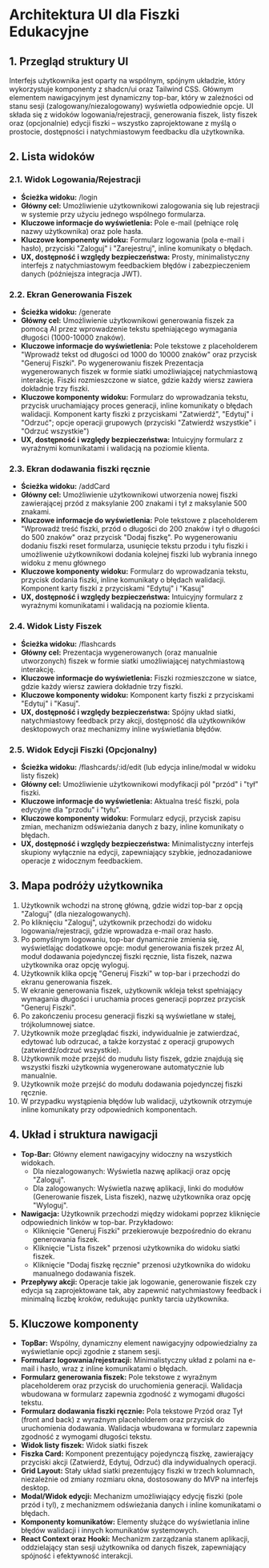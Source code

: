 # Architektura UI dla Fiszki Edukacyjne

## 1. Przegląd struktury UI

Interfejs użytkownika jest oparty na wspólnym, spójnym układzie, który wykorzystuje komponenty z shadcn/ui oraz Tailwind CSS. Głównym elementem nawigacyjnym jest dynamiczny top-bar, który w zależności od stanu sesji (zalogowany/niezalogowany) wyświetla odpowiednie opcje. UI składa się z widoków logowania/rejestracji, generowania fiszek, listy fiszek oraz (opcjonalnie) edycji fiszki – wszystko zaprojektowane z myślą o prostocie, dostępności i natychmiastowym feedbacku dla użytkownika.

## 2. Lista widoków

### 2.1. Widok Logowania/Rejestracji
- **Ścieżka widoku:** /login
- **Główny cel:** Umożliwienie użytkownikowi zalogowania się lub rejestracji w systemie przy użyciu jednego wspólnego formularza.
- **Kluczowe informacje do wyświetlenia:** Pole e-mail (pełniące rolę nazwy użytkownika) oraz pole hasła.
- **Kluczowe komponenty widoku:** Formularz logowania (pola e-mail i hasło), przyciski "Zaloguj" i "Zarejestruj", inline komunikaty o błędach.
- **UX, dostępność i względy bezpieczeństwa:** Prosty, minimalistyczny interfejs z natychmiastowym feedbackiem błędów i zabezpieczeniem danych (późniejsza integracja JWT).

### 2.2. Ekran Generowania Fiszek
- **Ścieżka widoku:** /generate
- **Główny cel:** Umożliwienie użytkownikowi generowania fiszek za pomocą AI przez wprowadzenie tekstu spełniającego wymagania długości (1000-10000 znaków).
- **Kluczowe informacje do wyświetlenia:** Pole tekstowe z placeholderem "Wprowadź tekst od długości od 1000 do 10000 znaków" oraz przycisk "Generuj Fiszki". Po wygenerowaniu fiszek Prezentacja wygenerowanych fiszek w formie siatki umożliwiającej natychmiastową interakcję. Fiszki rozmieszczone w siatce, gdzie każdy wiersz zawiera dokładnie trzy fiszki.
- **Kluczowe komponenty widoku:** Formularz do wprowadzania tekstu, przycisk uruchamiający proces generacji, inline komunikaty o błędach walidacji. Komponent karty fiszki z przyciskami "Zatwierdź", "Edytuj" i "Odrzuć"; opcje operacji grupowych (przyciski "Zatwierdź wszystkie" i "Odrzuć wszystkie")
- **UX, dostępność i względy bezpieczeństwa:** Intuicyjny formularz z wyraźnymi komunikatami i walidacją na poziomie klienta.

### 2.3. Ekran dodawania fiszki ręcznie
- **Ścieżka widoku:** /addCard
- **Główny cel:** Umożliwienie użytkownikowi utworzenia nowej fiszki zawierającej przód z maksylanie 200 znakami i tył z maksylanie 500 znakami.
- **Kluczowe informacje do wyświetlenia:** Pole tekstowe z placeholderem "Wprowadź treść fiszki, przód o długości do 200 znaków i tył o długości do 500 znaków" oraz przycisk "Dodaj fiszkę". Po wygenerowaniu dodaniu fiszki reset formularza, usunięcie tekstu przodu i tyłu fiszki i umożliwenie użytkownikowi dodania kolejnej fiszki lub wybrania innego widoku z menu głównego 
- **Kluczowe komponenty widoku:** Formularz do wprowadzania tekstu, przycisk dodania fiszki, inline komunikaty o błędach walidacji. Komponent karty fiszki z przyciskami "Edytuj" i "Kasuj"
- **UX, dostępność i względy bezpieczeństwa:** Intuicyjny formularz z wyraźnymi komunikatami i walidacją na poziomie klienta.

### 2.4. Widok Listy Fiszek
- **Ścieżka widoku:** /flashcards
- **Główny cel:** Prezentacja wygenerowanych (oraz manualnie utworzonych) fiszek w formie siatki umożliwiającej natychmiastową interakcję.
- **Kluczowe informacje do wyświetlenia:** Fiszki rozmieszczone w siatce, gdzie każdy wiersz zawiera dokładnie trzy fiszki.
- **Kluczowe komponenty widoku:** Komponent karty fiszki z przyciskami "Edytuj" i "Kasuj".
- **UX, dostępność i względy bezpieczeństwa:** Spójny układ siatki, natychmiastowy feedback przy akcji, dostępność dla użytkowników desktopowych oraz mechanizmy inline wyświetlania błędów.

### 2.5. Widok Edycji Fiszki (Opcjonalny)
- **Ścieżka widoku:** /flashcards/:id/edit (lub edycja inline/modal w widoku listy fiszek)
- **Główny cel:** Umożliwienie użytkownikowi modyfikacji pól "przód" i "tył" fiszki.
- **Kluczowe informacje do wyświetlenia:** Aktualna treść fiszki, pola edycyjne dla "przodu" i "tyłu".
- **Kluczowe komponenty widoku:** Formularz edycji, przycisk zapisu zmian, mechanizm odświeżania danych z bazy, inline komunikaty o błędach.
- **UX, dostępność i względy bezpieczeństwa:** Minimalistyczny interfejs skupiony wyłącznie na edycji, zapewniający szybkie, jednozadaniowe operacje z widocznym feedbackiem.

## 3. Mapa podróży użytkownika

1. Użytkownik wchodzi na stronę główną, gdzie widzi top-bar z opcją "Zaloguj" (dla niezalogowanych).
2. Po kliknięciu "Zaloguj", użytkownik przechodzi do widoku logowania/rejestracji, gdzie wprowadza e-mail oraz hasło.
3. Po pomyślnym logowaniu, top-bar dynamicznie zmienia się, wyświetlając dodatkowe opcje: moduł generowania fiszek przez AI, moduł dodawania pojedynczej fiszki ręcznie, lista fiszek, nazwa użytkownika oraz opcję wyloguj.
4. Użytkownik klika opcję "Generuj Fiszki" w top-bar i przechodzi do ekranu generowania fiszek.
5. W ekranie generowania fiszek, użytkownik wkleja tekst spełniający wymagania długości i uruchamia proces generacji poprzez przycisk "Generuj Fiszki".
6. Po zakończeniu procesu generacji fiszki są wyświetlane w stałej, trójkolumnowej siatce.
7. Użytkownik może przeglądać fiszki, indywidualnie je zatwierdzać, edytować lub odrzucać, a także korzystać z operacji grupowych (zatwierdź/odrzuć wszystkie).
8. Użytkownik może przejść do mudułu listy fiszek, gdzie znajdują się wszystki fiszki użytkownia wygenerowane automatycznie lub manualnie.
9. Użytkownik może przejść do modułu dodawania pojedynczej fiszki ręcznie.
10. W przypadku wystąpienia błędów lub walidacji, użytkownik otrzymuje inline komunikaty przy odpowiednich komponentach.

## 4. Układ i struktura nawigacji

- **Top-Bar:** Główny element nawigacyjny widoczny na wszystkich widokach.
  - Dla niezalogowanych: Wyświetla nazwę aplikacji oraz opcję "Zaloguj".
  - Dla zalogowanych: Wyświetla nazwę aplikacji, linki do modułów (Generowanie fiszek, Lista fiszek), nazwę użytkownika oraz opcję "Wyloguj".
- **Nawigacja:** Użytkownik przechodzi między widokami poprzez kliknięcie odpowiednich linków w top-bar. Przykładowo:
  - Kliknięcie "Generuj Fiszki" przekierowuje bezpośrednio do ekranu generowania fiszek.
  - Kliknięcie "Lista fiszek" przenosi użytkownika do widoku siatki fiszek.
   - Kliknięcie "Dodaj fiszkę ręcznie" przenosi użytkownika do widoku manualnego dodawania fiszek.
- **Przepływy akcji:** Operacje takie jak logowanie, generowanie fiszek czy edycja są zaprojektowane tak, aby zapewnić natychmiastowy feedback i minimalną liczbę kroków, redukując punkty tarcia użytkownika.

## 5. Kluczowe komponenty

- **TopBar:** Wspólny, dynamiczny element nawigacyjny odpowiedzialny za wyświetlanie opcji zgodnie z stanem sesji.
- **Formularz logowania/rejestracji:** Minimalistyczny układ z polami na e-mail i hasło, wraz z inline komunikatami o błędach.
- **Formularz generowania fiszek:** Pole tekstowe z wyraźnym placeholderem oraz przycisk do uruchomienia generacji. Walidacja wbudowana w formularz zapewnia zgodność z wymogami długości tekstu.
- **Formularz dodawania fiszki ręcznie:** Pola tekstowe Przód oraz Tył (front and back) z wyraźnym placeholderem oraz przycisk do uruchomienia dodawania. Walidacja wbudowana w formularz zapewnia zgodność z wymogami długości tekstu.
- **Widok listy fiszek:** Widok siatki fiszek
- **Fiszka Card:** Komponent prezentujący pojedynczą fiszkę, zawierający przyciski akcji (Zatwierdź, Edytuj, Odrzuć) dla indywidualnych operacji.
- **Grid Layout:** Stały układ siatki prezentujący fiszki w trzech kolumnach, niezależnie od zmiany rozmiaru okna, dostosowany do MVP na interfejs desktop.
- **Modal/Widok edycji:** Mechanizm umożliwiający edycję fiszki (pole przód i tyl), z mechanizmem odświeżania danych i inline komunikatami o błędach.
- **Komponenty komunikatów:** Elementy służące do wyświetlania inline błędów walidacji i innych komunikatów systemowych.
- **React Context oraz Hooki:** Mechanizm zarządzania stanem aplikacji, oddzielający stan sesji użytkownika od danych fiszek, zapewniający spójność i efektywność interakcji. 